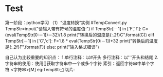 # Test
第一阶段：python学习
（1）“温度转换”实例
      #TempConvert.py
      TempStr=input("请输入带有符号的温度值:")
      if TempStr[－1] in ['F','f']:
        C=(eval(TempStr[0:－1])－32)/1.8
        print("转换后的温度是{:.2f}C".format(C))
      elif TempStr[－1] in ['C','c']:
        F=1.8 * eval(TempStr[0:－1])+32
        print("转换后的温度是{:.2f}F".format(F))
      else:
        print("输入格式错误")
        
   自己认为比较重要的知识点：
   1.单行注释：以#开头
     多行注释：以'''开头和结尾
   2.字符串的使用：使用[]获取字符串中一个或多个字符
     索引：返回字符串中单个字符   <字符串>[M]  eg:TempStr[-1](获取字符串中的倒数第一个字符)
     切片:
     
     
     
